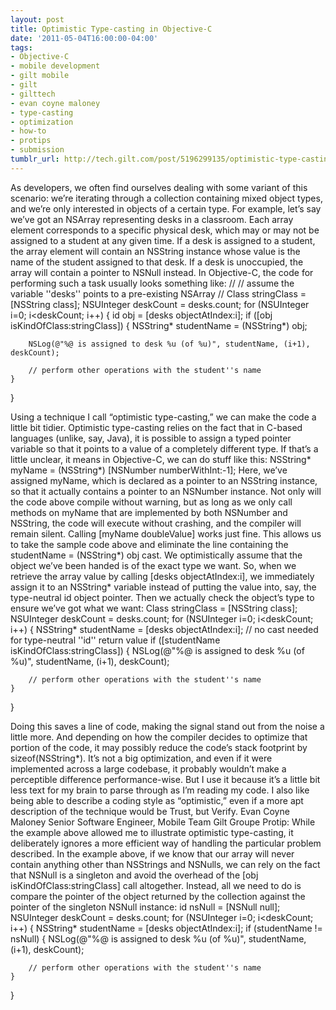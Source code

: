 ```yaml
---
layout: post
title: Optimistic Type-casting in Objective-C
date: '2011-05-04T16:00:00-04:00'
tags:
- Objective-C
- mobile development
- gilt mobile
- gilt
- gilttech
- evan coyne maloney
- type-casting
- optimization
- how-to
- protips
- submission
tumblr_url: http://tech.gilt.com/post/5196299135/optimistic-type-casting-in-objective-c
---
```

As developers, we often find ourselves dealing with some variant of this scenario: we’re iterating through a collection containing mixed object types, and we’re only interested in objects of a certain type.
For example, let’s say we’ve got an NSArray representing desks in a classroom. Each array element corresponds to a specific physical desk, which may or may not be assigned to a student at any given time. If a desk is assigned to a student, the array element will contain an NSString instance whose value is the name of the student assigned to that desk. If a desk is unoccupied, the array will contain a pointer to NSNull instead.
In Objective-C, the code for performing such a task usually looks something like:
//
// assume the variable ''desks'' points to a pre-existing NSArray
//
Class stringClass = [NSString class];
NSUInteger deskCount = desks.count;
for (NSUInteger i=0; i<deskCount; i++) {
	id obj = [desks objectAtIndex:i];
	if ([obj isKindOfClass:stringClass]) {
		NSString* studentName = (NSString*) obj;
	
		NSLog(@"%@ is assigned to desk %u (of %u)", studentName, (i+1), deskCount);
		
		// perform other operations with the student''s name
	}
}

Using a technique I call “optimistic type-casting,” we can make the code a little bit tidier.
Optimistic type-casting relies on the fact that in C-based languages (unlike, say, Java), it is possible to assign a typed pointer variable so that it points to a value of a completely different type. If that’s a little unclear, it means in Objective-C, we can do stuff like this:
NSString* myName = (NSString*) [NSNumber numberWithInt:-1];
Here, we’ve assigned myName, which is declared as a pointer to an NSString instance, so that it actually contains a pointer to an NSNumber instance.
Not only will the code above compile without warning, but as long as we only call methods on myName that are implemented by both NSNumber and NSString, the code will execute without crashing, and the compiler will remain silent. Calling [myName doubleValue] works just fine.
This allows us to take the sample code above and eliminate the line containing the studentName = (NSString*) obj cast. We optimistically assume that the object we’ve been handed is of the exact type we want.
So, when we retrieve the array value by calling [desks objectAtIndex:i], we immediately assign it to an NSString* variable instead of putting the value into, say, the type-neutral id object pointer. Then we actually check the object’s type to ensure we’ve got what we want:
Class stringClass = [NSString class];
NSUInteger deskCount = desks.count;
for (NSUInteger i=0; i<deskCount; i++) {
	NSString* studentName = [desks objectAtIndex:i];	// no cast needed for type-neutral ''id'' return value
	if ([studentName isKindOfClass:stringClass]) {
		NSLog(@"%@ is assigned to desk %u (of %u)", studentName, (i+1), deskCount);
		
		// perform other operations with the student''s name
	}
}

Doing this saves a line of code, making the signal stand out from the noise a little more. And depending on how the compiler decides to optimize that portion of the code, it may possibly reduce the code’s stack footprint by sizeof(NSString*).
It’s not a big optimization, and even if it were implemented across a large codebase, it probably wouldn’t make a perceptible difference performance-wise.
But I use it because it’s a little bit less text for my brain to parse through as I’m reading my code. I also like being able to describe a coding style as “optimistic,” even if a more apt description of the technique would be Trust, but Verify.
Evan Coyne Maloney Senior Software Engineer, Mobile Team Gilt Groupe
Protip: While the example above allowed me to illustrate optimistic type-casting, it deliberately ignores a more efficient way of handling the particular problem described. In the example above, if we know that our array will never contain anything other than NSStrings and NSNulls, we can rely on the fact that NSNull is a singleton and avoid the overhead of the [obj isKindOfClass:stringClass] call altogether.
Instead, all we need to do is compare the pointer of the object returned by the collection against the pointer of the singleton NSNull instance:
id nsNull = [NSNull null];
NSUInteger deskCount = desks.count;
for (NSUInteger i=0; i<deskCount; i++) {
	NSString* studentName = [desks objectAtIndex:i];
	if (studentName != nsNull) {
		NSLog(@"%@ is assigned to desk %u (of %u)", studentName, (i+1), deskCount);
		
		// perform other operations with the student''s name
	}
}
